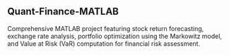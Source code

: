 ## Quant-Finance-MATLAB
Comprehensive MATLAB project featuring stock return forecasting, exchange rate analysis, portfolio optimization using the Markowitz model, and Value at Risk (VaR) computation for financial risk assessment.
